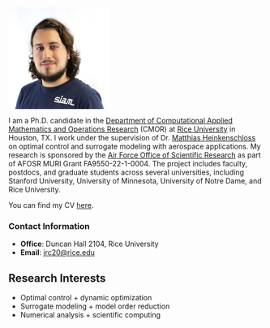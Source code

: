 <img align="center" width="200" height="200" src="photo.png">

I am a Ph.D. candidate in the
[Department of Computational Applied Mathematics and Operations Research](https://cmor.rice.edu/) (CMOR) at 
[Rice University](https://www.rice.edu/) in Houston, TX. I work under the supervision of Dr. [Matthias Heinkenschloss](https://www.caam.rice.edu/~heinken/)
on optimal control and surrogate modeling with aerospace applications. My research is sponsored by the 
[Air Force Office of Scientific Research](https://www.afrl.af.mil/AFOSR/) as part of AFOSR MURI Grant FA9550-22-1-0004. The project includes faculty, postdocs, and graduate students across several universities, including Stanford University, University of Minnesota, University of Notre Dame, and Rice University.

You can find my CV [here](CV.pdf).

### Contact Information 
- **Office**: Duncan Hall 2104, Rice University
- **Email**: jrc20@rice.edu

## Research Interests
- Optimal control + dynamic optimization
- Surrogate modeling + model order reduction
- Numerical analysis + scientific computing
